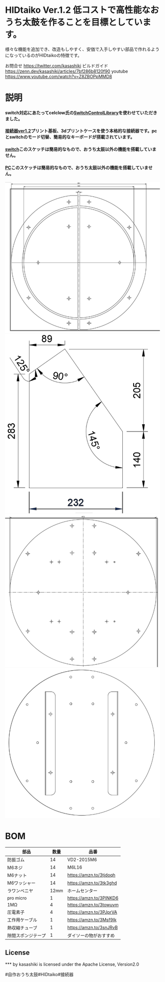 # HIDtaiko Ver.1.2 低コストで高性能なおうち太鼓を作ることを目標としています。

様々な機能を追加でき、改造もしやすく、安価で入手しやすい部品で作れるようになっているのがHIDtaikoの特徴です。

お問合せ
https://twitter.com/kasashiki
ビルドガイド
https://zenn.dev/kasashiki/articles/7bf286b8120f90
youtube
https://www.youtube.com/watch?v=Z8ZBOPpMMD8

# 説明

 #### switch対応にあたってcelclow氏の[SwitchControlLibrary](https://github.com/celclow/SwitchControlLibrary#switch-control-library)を使わせていただきました。
 
 #### [接続器ver1.2](HIDtaiko_connector_ver1.2)プリント基板、3dプリントケースを使う本格的な接続器です。pcとswitchのモード切替、簡易的なキーボードが搭載されています。
 
 #### [switch](sketch_developmentSW)このスケッチは簡易的なもので、おうち太鼓以外の機能を搭載していません。
 
 #### [PC](sketch_hidtaiko)このスケッチは簡易的なもので、おうち太鼓以外の機能を搭載していません。
 
 
![front.png.png](images/images/front.png)
![legs.png](images/images/legs.png)
![rear.png](images/images/rear.png)
![e.png](images/images/e.png)


# BOM
| 部品 | 数量 | 品番 |
| ---- | ---- | ---- |
| 防振ゴム | 14 |VD2-2015M6|
| M6ネジ | 14 | M6L16 |
| M6ナット |14 | https://amzn.to/3tjdoqh |
| M6ワッシャー | 14 | https://amzn.to/3tk3ghd |
|ラワンベニヤ | 12mm | ホームセンター |  
|pro micro | 1 | https://amzn.to/3PINKD6 |
|1MΩ | 4 | https://amzn.to/3towuvm |
|圧電素子| 4 | https://amzn.to/3PJprVA |
|工作用ケーブル|1 |https://amzn.to/3Msf9Ik|
|熱収縮チューブ|1 |https://amzn.to/3snJRvB|　
|隙間スポンジテープ|1 |ダイソーの物がおすすめ|　

## License
*** by kasashiki is licensed under the Apache License, Version2.0

#自作おうち太鼓#HIDtaiko#接続器
